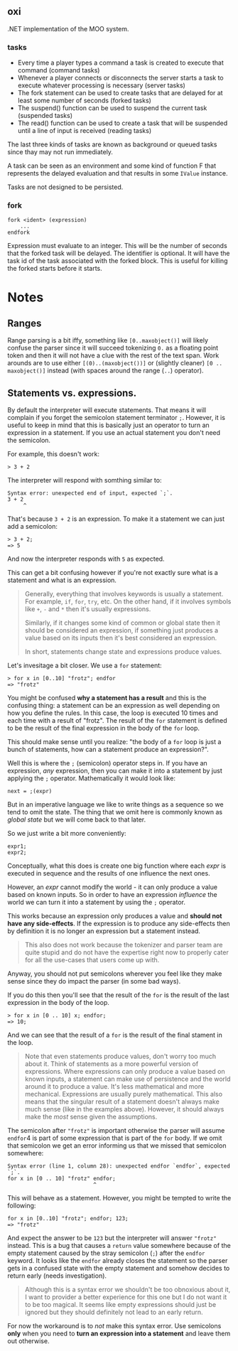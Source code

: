 ## oxi
.NET implementation of the MOO system.

### tasks
* Every time a player types a command a task is created to execute that command (command tasks)
* Whenever a player connects or disconnects the server starts a task to execute whatever processing is necessary (server tasks)
* The fork statement can be used to create tasks that are delayed for at least some number of seconds (forked tasks)
* The suspend() function can be used to suspend the current task (suspended tasks)
* The read() function can be used to create a task that will be suspended until a line of input is received (reading tasks)

The last three kinds of tasks are known as background or queued tasks since thay may not run immediately.

A task can be seen as an environment and some kind of function F that represents the delayed evaluation and that results in some `IValue` instance.

Tasks are not designed to be persisted.

### fork
```
fork <ident> (expression)
    ...
endfork
```

Expression must evaluate to an integer. This will be the number of seconds that the forked task will be delayed. The identifier is optional. It will have the task id of the task associated with the forked block. This is useful for killing the forked starts before it starts.

# Notes
## Ranges
Range parsing is a bit iffy, something like `[0..maxobject()]` will likely confuse the parser since it will succeed tokenizing `0.` as a floating point token and then it will not have a clue with the rest of the text span. Work arounds are to use either `[(0)..(maxobject())]` or (slightly cleaner) `[0 .. maxobject()]` instead (with spaces around the range (`..`) operator).

## Statements vs. expressions.
By default the interpreter will execute statements. That means it will complain if you forget the semicolon statement terminator `;`. However, it is useful to keep in mind that this is basically just an operator to turn an expression in a statement. If you use an actual statement you don't need the semicolon.

For example, this doesn't work:
```
> 3 + 2
```

The interpreter will respond with somthing similar to:
```
Syntax error: unexpected end of input, expected `;`.
3 + 2
     ^
```

That's because `3 + 2` is an expression. To make it a statement we can just add a semicolon:
```
> 3 + 2;
=> 5
```

And now the interpreter responds with `5` as expected.

This can get a bit confusing however if you're not exactly sure what is a statement and what is an expression. 

> Generally, everything that involves keywords is usually a statement. For example, `if`, `for`, `try`, etc. On the other hand, if it involves symbols like `+`, `-` and `*` then it's usually expressions. 
>
> Similarly, if it changes some kind of common or global state then it should be considered an expression, if something just produces a value based on its inputs then it's best considered an expression. 
>
> In short, statements change state and expressions produce values.

Let's invesitage a bit closer. We use a `for` statement:
```
> for x in [0..10] "frotz"; endfor
=> "frotz"
```

You might be confused **why a statement has a result** and this is the confusing thing: a statement can be an expression as well depending on how you define the rules. In this case, the loop is executed 10 times and each time with a result of "frotz". The result of the `for` statement is defined to be the result of the final expression in the body of the `for` loop.

This should make sense until you realize: "the body of a `for` loop is just a bunch of statements, how can a statement produce an expression?".

Well this is where the `;` (semicolon) operator steps in. If you have an expression, *any* expression, then you can make it into a statement by just applying the `;` operator. Mathematically it would look like:
```
next = ;(expr)
```

But in an imperative language we like to write things as a sequence so we tend to omit the state. The thing that we omit here is commonly known as *global state* but we will come back to that later.

So we just write a bit more conveniently:
```
expr1;
expr2;
```

Conceptually, what this does is create one big function where each *expr* is executed in sequence and the results of one influence the next ones.

However, an *expr* cannot modify the world - it can only produce a value based on known inputs. So in order to have an expression *influence* the world we can turn it into a statement by using the `;` operator.

This works because an expression only produces a value and **should not have any side-effects**. If the expression is to produce any side-effects then by definition it is no longer an expression but a statement instead.

> This also does not work because the tokenizer and parser team are quite stupid and do not have the expertise right now to properly cater for all the use-cases that users come up with.

Anyway, you should not put semicolons wherever you feel like they make sense since they do impact the parser (in some bad ways).

If you do this then you'll see that the result of the `for` is the result of the last expression in the body of the loop.
```
> for x in [0 .. 10] x; endfor;
=> 10;
```

And we can see that the result of a `for` is the result of the final stament in the loop. 

> Note that even statements produce values, don't worry too much about it. Think of statements as a more powerful version of expressions. Where expressions can only produce a value based on known inputs, a statement can make use of persistence and the world around it to produce a value. It's less mathematical and more mechanical. Expressions are usually purely mathematical. This also means that the singular result of a statement doesn't always make much sense (like in the examples above). However, it should always make the *most* sense given the assumptions.

The semicolon after `"frotz"` is important otherwise the parser will assume `endfor`4 is part of some expression that is part of the `for` body. If we omit that semicolon we get an error informing us that we missed that semicolon somewhere:
```
Syntax error (line 1, column 28): unexpected endfor `endfor`, expected `;`.
for x in [0 .. 10] "frotz" endfor;
                           ^
```

This will behave as a statement. However, you might be tempted to write the following:
```
for x in [0..10] "frotz"; endfor; 123;
=> "frotz"
```
And expect the answer to be `123` but the interpreter will answer `"frotz"` instead. This is a bug that causes a `return` value somewhere because of the empty statement caused by the stray semicolon (`;`) after the `endfor` keyword. It looks like the `endfor` already closes the statement so the parser gets in a confused state with the empty statement and somehow decides to return early (needs investigation).

> Although this is a syntax error we shouldn't be too obnoxious about it, I want to provider a better experience for this one but I do not want it to be too magical. It seems like empty expressions should just be ignored but they should definitely not lead to an early return.

For now the workaround is to *not* make this syntax error. Use semicolons **only** when you need to **turn an expression into a statement** and leave them out otherwise.
